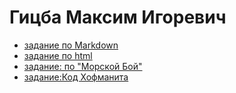 # Гицба Максим Игоревич
+ [задание по Markdown](ABOUT_md.md)
+ [задание по html](ABOUT_html.html)
+ [задание: по "Морской Бой"](battleship.html)
+ [задание:Код Хофманита](TASK4.md)
